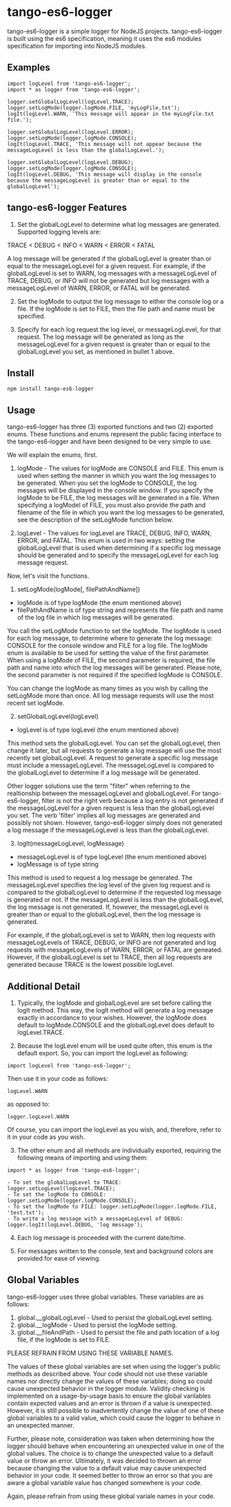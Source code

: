 # tango-es6-logger

tango-es6-logger is a simple logger for NodeJS projects.  tango-es6-logger is built using the es6 specification, meaning it uses the es6 modules specification for importing into NodeJS modules.


## Examples
```
import logLevel from 'tango-es6-logger';
import * as logger from 'tango-es6-logger';

logger.setGlobalLogLevel(logLevel.TRACE);
logger.setLogMode(logger.logMode.FILE, 'myLogFile.txt');
logIt(logLevel.WARN, 'This message will appear in the myLogFile.txt file.');

logger.setGlobalLogLevel(logLevel.ERROR);
logger.setLogMode(logger.logMode.CONSOLE);
logIt(logLevel.TRACE, 'This message will not appear because the messageLogLevel is less than the globalLogLevel.');

logger.setGlobalLogLevel(logLevel.DEBUG);
logger.setLogMode(logger.logMode.CONSOLE);
logIt(logLevel.DEBUG, 'This message will display in the console because the messageLogLevel is greater than or equal to the globalLogLevel');
```


## tango-es6-logger Features
1) Set the globalLogLevel to determine what log messages are generated.  Supported logging levels are:

TRACE < DEBUG < INFO < WARN < ERROR < FATAL

A log message will be generated if the globalLogLevel is greater than or equal to the messageLogLevel for a given request.  For example, if the globalLogLevel is set to WARN, log messages with a messageLogLevel of TRACE, DEBUG, or INFO will not be generated but log messages with a messageLogLevel of WARN, ERROR, or FATAL will be generated.

2) Set the logMode to output the log message to either the console log or a file.  If the logMode is set to FILE, then the file path and name must be specified.

3) Specify for each log request the log level, or messageLogLevel, for that request.  The log message will be generated as long as the messageLogLevel for a given request is greater than or equal to the globalLogLevel you set, as mentioned in bullet 1 above.


## Install
```shell
npm install tango-es6-logger
```


## Usage
tango-es6-logger has three (3) exported functions and two (2) exported enums.  These functions and enums represent the public facing interface to the tango-es6-logger and have been designed to be very simple to use.  

We will explain the enums, first.

1) logMode - The values for logMode are CONSOLE and FILE.  This enum is used when setting the manner in which you want the log messages to be generated.  When you set the logMode to CONSOLE, the log messages will be displayed in the console window.  If you specify the logMode to be FILE, the log messages will be generated in a file.  When specifying a logModel of FILE, you must also provide the path and filename of the file in which you want the log messages to be generated, see the description of the setLogMode function below.

2) logLevel - The values for logLevel are TRACE, DEBUG, INFO, WARN, ERROR, and FATAL.  This enum is used in two ways: setting the globalLogLevel that is used when determining if a specific log message should be generated and to specify the messageLogLevel for each log message request.

Now, let's visit the functions.

1) setLogMode(logMode[, filePathAndName])

- logMode is of type logMode (the enum mentioned above)
- filePathAndName is of type string and represents the file path and name of the log file in which log messages will be generated.

You call the setLogMode function to set the logMode.  The logMode is used for each log message, to determine where to generate the log message: CONSOLE for the console window and FILE for a log file.  The logMode enum is available to be used for setting the value of the first parameter.  When using a logMode of FILE, the second parameter is required, the file path and name into which the log messages will be generated.  Please note, the second parameter is not required if the specified logMode is CONSOLE.

You can change the logMode as many times as you wish by calling the setLogMode more than once.  All log message requests will use the most recent set logMode.

2) setGlobalLogLevel(logLevel)

- logLevel is of type logLevel (the enum mentioned above)

This method sets the globalLogLevel.  You can set the globalLogLevel, then change it later, but all requests to generate a log message will use the most recently set globalLogLevel.  A request to generate a specific log message must include a messageLogLevel.  The messageLogLevel is compared to the globalLogLevel to determine if a log message will be generated.

Other logger solutions use the term "filter" when referring to the realtionship between the messageLogLevel and globalLogLevel.  For tango-es6-logger, filter is not the right verb because a log entry is not generated if the messageLogLevel for a given request is less than the globalLogLevel you set.  The verb 'filter' implies all log messages are generated and possibly not shown.  However, tango-es6-logger simply does not generated a log message if the messageLogLevel is less than the globalLogLevel.

3) logIt(messageLogLevel, logMessage)

- messageLogLevel is of type logLevel (the enum mentioned above)
- logMessage is of type string

This method is used to request a log message be generated.  The messageLogLevel specifies the log level of the given log request and is compared to the globalLogLevel to determine if the requested log message is generated or not.  If the messageLogLevel is less than the globalLogLevel, the log message is not generated.  If, however, the messageLogLevel is greater than or equal to the globalLogLevel, then the log message is generated.

For example, if the globalLogLevel is set to WARN, then log requests with messageLogLevels of TRACE, DEBUG, or INFO are not generated and log requests with messageLogLevels of WARN, ERROR, or FATAL are geneated.  However, if the globalLogLevel is set to TRACE, then all log requests are generated because TRACE is the lowest possible logLevel.


## Additional Detail
1) Typically, the logMode and globalLogLevel are set before calling the logIt method.  This way, the logIt method will generate a log message exactly in accordance to your wishes.  However, the logMode does default to logMode.CONSOLE and the globalLogLevel does default to logLevel.TRACE.

2) Because the logLevel enum will be used quite often, this enum is the default export.  So, you can import the logLevel as following:

```
import logLevel from 'tango-es6-logger';
```

Then use it in your code as follows:

```
logLevel.WARN
```

as opposed to:

```
logger.logLevel.WARN
```

Of course, you can import the logLevel as you wish, and, therefore, refer to it in your code as you wish.

3) The other enum and all methods are individually exported, requiring the following means of importing and using them:

```
import * as logger from 'tango-es6-logger';

- To set the globalLogLevel to TRACE: logger.setLogLevel(logLevel.TRACE);
- To set the logMode to CONSOLE: logger.setLogMode(logger.logMode.CONSOLE);
- To set the logMode to FILE: logger.setLogMode(logger.logMode.FILE, 'test.txt');
- To write a log message with a messageLogLevel of DEBUG: logger.logIt(logLevel.DEBUG, 'log message');
```

4) Each log message is proceeded with the current date/time.

5) For messages written to the console, text and background colors are provided for ease of viewing.


## Global Variables
tango-es6-logger uses three global variables.  These variables are as follows:

1) global.__globalLogLevel - Used to persist the globalLogLevel setting.
2) global.__logMode - Used to persist the logMode setting.
3) global.__fileAndPath - Used to persist the file and path location of a log file, if the logMode is set to FILE.

PLEASE REFRAIN FROM USING THESE VARIABLE NAMES.

The values of these global variables are set when using the logger's public methods as described above.  Your code should not use these variable names nor directly change the values of these variables; doing so could cause unexpected behavior in the logger module.  Validity checking is implemented on a usage-by-usage basis to ensure the global varilables contain expected values and an error is thrown if a value is unexpected.  However, it is still possible to inadvertently change the value of one of these global variables to a valid value, which could cause the logger to behave in an unexpected manner.

Further, please note, consideration was taken when determining how the logger should behave when encountering an unexpected value in one of the global values.  The choice is to change the unexpected value to a default value or throw an error.  Ultimately, it was decided to thrown an error because changing the value to a default value may cause unexpected behavior in your code.  It seemed better to throw an error so that you are aware a global variable value has changed somewhere is your code.

Again, please refrain from using these global variale names in your code.